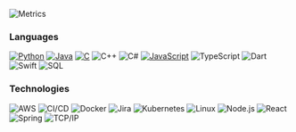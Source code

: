 ![Metrics](https://metrics.lecoq.io/jupiterbak?template=classic&config.timezone=Europe%2FBerlin&config.animated=true)
<!--
**jupiterbak/jupiterbak** is a ✨ _special_ ✨ repository because its `README.md` (this file) appears on your GitHub profile.
### Hi there 👋
Here are some ideas to get you started:

- 🔭 I’m currently working on ...
- 🌱 I’m currently learning ...
- 👯 I’m looking to collaborate on ...
- 🤔 I’m looking for help with ...
- 💬 Ask me about ...
- 📫 How to reach me: ...
- 😄 Pronouns: ...
- ⚡ Fun fact: ...

### My Stats
![Jupiter's github stats](https://github-readme-stats.vercel.app/api?username=jupiterbak&show_icons=true&theme=radical)
-->

### Languages

[![Python](https://img.shields.io/badge/-Python-000?&logo=python)](https://github.com/jupiterbak?tab=repositories&q=&type=&language=python)
[![Java](https://img.shields.io/badge/-Java-000?&logo=Java&logoColor=007396)](https://github.com/jupiterbak?tab=repositories&q=&type=&language=java)
[![C](https://img.shields.io/badge/-C-000?&logo=C)](https://github.com/jupiterbak?tab=repositories&q=&type=&language=c)
![C++](https://img.shields.io/badge/-C++-000?&logo=c%2b%2b&logoColor=00599C)
![C#](https://img.shields.io/badge/c%23%20-%23239120.svg?&style=for-the-badge&logo=c-sharp&logoColor=white)
[![JavaScript](https://img.shields.io/badge/-JavaScript-000?&logo=JavaScript&logoColor=ddc508)](https://github.com/jupiterbak?tab=repositories&q=&type=&language=javascript)
![TypeScript](https://img.shields.io/badge/-TypeScript-000?&logo=TypeScript&logoColor=007ACC)
![Dart](https://img.shields.io/badge/dart-%230175C2.svg?&style=for-the-badge&logo=dart&logoColor=white) 
![Swift](https://img.shields.io/badge/-Swift-000?&logo=Swift)
![SQL](https://img.shields.io/badge/-SQL-000?&logo=MySQL&logoColor=4479A1)

### Technologies

![AWS](https://img.shields.io/badge/-AWS-000?&logo=Amazon-AWS&logoColor=FF9900)
![CI/CD](https://img.shields.io/badge/-CI%2FCD-000?&logo=CircleCI&logoColor=888)
![Docker](https://img.shields.io/badge/-Docker-000?&logo=Docker)
![Jira](https://img.shields.io/badge/-Jira-000?&logo=Jira-Software&logoColor=0052CC)
![Kubernetes](https://img.shields.io/badge/-Kubernetes-000?&logo=Kubernetes)
![Linux](https://img.shields.io/badge/-Linux-000?&logo=Linux&logoColor=FCC624)
![Node.js](https://img.shields.io/badge/-Node.js-000?&logo=node.js)
![React](https://img.shields.io/badge/-React-000?&logo=React)
![Spring](https://img.shields.io/badge/-Spring-000?&logo=Spring)
![TCP/IP](https://img.shields.io/badge/-TCP%2FIP-000?&logo=Cisco)
